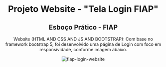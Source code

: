 <h1 align="center">Projeto Website - "Tela Login FIAP"</h1>
<h2 align="center"> Esboço Prático - FIAP </h2>
<p align="center"> Website (HTML AND CSS AND JS AND BOOTSTRAP): Com base no framework bootstrap 5, foi desenvolvido uma página de Login com foco em responsividade, conforme imagem abaixo. 
<p align="center">
<img src="https://ibb.co/NTc8LwV" alt="fiap-login-website" border="0"></a>
</p>
